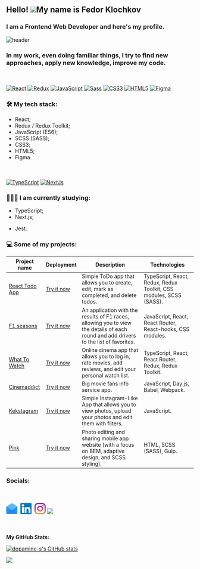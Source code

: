 ## Hello! ![](https://user-images.githubusercontent.com/18350557/176309783-0785949b-9127-417c-8b55-ab5a4333674e.gif)My name is Fedor Klochkov

### I am a Frontend Web Developer and here's my profile.

![header](https://capsule-render.vercel.app/api?type=waving&color=gradient&height=256&section=header&text=Hello%20World!&fontSize=75&animation=fadeIn&fontAlignY=38&desc=Welcome%20to%20my%20GitHub%20profile!&descAlignY=51&descAlign=62)

### In my work, even doing familiar things, I try to find new approaches, apply new knowledge, improve my code.

<p align="left" style="margin-bottom: 20px; margin-top: 50px">
<a href="https://reactjs.org/" target="_blank" rel="noreferrer"><img src="https://raw.githubusercontent.com/danielcranney/readme-generator/main/public/icons/skills/react-colored.svg" width="36" height="36" alt="React" /></a>
<a href="https://redux.js.org/" target="_blank" rel="noreferrer"><img src="https://raw.githubusercontent.com/danielcranney/readme-generator/main/public/icons/skills/redux-colored.svg" width="36" height="36" alt="Redux" /></a>
<a href="https://developer.mozilla.org/en-US/docs/Web/JavaScript" target="_blank" rel="noreferrer"><img src="https://raw.githubusercontent.com/danielcranney/readme-generator/main/public/icons/skills/javascript-colored.svg" width="36" height="36" alt="JavaScript" /></a>
<a href="https://sass-lang.com/" target="_blank" rel="noreferrer"><img src="https://raw.githubusercontent.com/danielcranney/readme-generator/main/public/icons/skills/sass-colored.svg" width="36" height="36" alt="Sass" /></a>
<a href="https://www.w3.org/TR/CSS/#css" target="_blank" rel="noreferrer"><img src="https://raw.githubusercontent.com/danielcranney/readme-generator/main/public/icons/skills/css3-colored.svg" width="36" height="36" alt="CSS3" /></a>
<a href="https://developer.mozilla.org/en-US/docs/Glossary/HTML5" target="_blank" rel="noreferrer"><img src="https://raw.githubusercontent.com/danielcranney/readme-generator/main/public/icons/skills/html5-colored.svg" width="36" height="36" alt="HTML5" /></a>
<a href="https://www.figma.com/" target="_blank" rel="noreferrer"><img src="https://raw.githubusercontent.com/danielcranney/readme-generator/main/public/icons/skills/figma-colored.svg" width="36" height="36" alt="Figma" /></a>
</p>

### 🛠 My tech stack:

- React;
- Redux / Redux Toolkit;
- JavaScript (ES6);
- SCSS (SASS);
- CSS3;
- HTML5;
- Figma.

<p align="left" style="margin-bottom: 20px; margin-top: 50px">
<a href="https://www.typescriptlang.org/" target="_blank" rel="noreferrer"><img src="https://raw.githubusercontent.com/danielcranney/readme-generator/main/public/icons/skills/typescript-colored.svg" width="36" height="36" alt="TypeScript" /></a>
<a href="https://nextjs.org/docs" target="_blank" rel="noreferrer"><img src="https://raw.githubusercontent.com/danielcranney/readme-generator/main/public/icons/skills/nextjs-colored-dark.svg" width="36" height="36" alt="NextJs" /></a>
</p>

### 👨🏻‍🎓 I am currently studying:

- TypeScript;
- Next.js;

* Jest.

### 💻 Some of my projects:

| Project name                                                               | Deployment                                                        | Description                                                                                                                           | Technologies                                                       |
| -------------------------------------------------------------------------- | ----------------------------------------------------------------- | ------------------------------------------------------------------------------------------------------------------------------------- | ------------------------------------------------------------------ |
| [React Todo App](https://github.com/dopamine-s/to-do-with-ts-training-app) | [Try it now](https://to-do-with-ts-training-app.vercel.app/)      | Simple ToDo app that allows you to create, edit, mark as completed, and delete todos.                                                 | TypeScript, React, Redux, Redux Toolkit, CSS modules, SCSS (SASS). |
| [F1 seasons](https://github.com/dopamine-s/f1-seasons)                     | [Try it now](http://f1-seasons-psi.vercel.app/)                   | An application with the results of F1 races, allowing you to view the details of each round and add drivers to the list of favorites. | JavaScript, React, React Router, React-hooks, CSS modules.         |
| [What To Watch](https://github.com/dopamine-s/845199-what-to-watch-10)     | [Try it now](https://845199-what-to-watch-10.vercel.app/)         | Online cinema app that allows you to log in, rate movies, add reviews, and edit your personal watch list.                             | TypeScript, React, React Router, Redux, Redux Toolkit.             |
| [Cinemaddict](https://github.com/dopamine-s/845199-cinemaddict-17)         | [Try it now](https://dopamine-s.github.io/845199-cinemaddict-17/) | Big movie fans info service app.                                                                                                      | JavaScript, Day.js, Babel, Webpack.                                |
| [Kekstagram](https://github.com/dopamine-s/845199-kekstagram-25)           | [Try it now](https://dopamine-s.github.io/845199-kekstagram-25/)  | Simple Instagram-Like App that allows you to view photos, upload your photos and edit them with filters.                              | JavaScript.                                                        |
| [Pink](https://github.com/dopamine-s/845199-pink-23)                       | [Try it now](https://dopamine-s.github.io/845199-pink-23/)        | Photo editing and sharing mobile app website (with a focus on BEM, adaptive design, and SCSS styling).                                | HTML, SCSS (SASS), Gulp.                                           |

### Socials:

<p align="left" style="margin-top: 50px; margin-bottom: 50px"><a href="mailto:motor55005@gmail.com"><img height="30" src="Images/email-icon.svg"></a>&nbsp;&nbsp;<a href="https://www.linkedin.com/in/fedor-dopamine/"><img height="30" src="Images/linkedin.svg"></a>&nbsp;&nbsp;<a href="https://www.instagram.com/fedor_dopamine/"><img height="30" src="Images/instagram.svg"></a>&nbsp;<a href="https://www.codewars.com/users/dopamine-s/"><img height="30" src="https://www.codewars.com/users/dopamine-s/badges/micro"></a></p>

<b>My GitHub Stats:</b>

<a href="http://www.github.com/dopamine-s"><img src="https://github-readme-stats.vercel.app/api?username=dopamine-s&show_icons=true&hide=stars,issues,contribs&count_private=true&title_color=0891b2&text_color=ffffff&icon_color=0891b2&bg_color=1c1917&hide_border=true&show_icons=true" alt="dopamine-s's GitHub stats" /></a>

<a href="http://www.github.com/dopamine-s"><img src="https://github-readme-streak-stats.herokuapp.com/?user=dopamine-s&stroke=ffffff&background=1c1917&ring=0891b2&fire=0891b2&currStreakNum=ffffff&currStreakLabel=0891b2&sideNums=ffffff&sideLabels=ffffff&dates=ffffff&hide_border=true" /></a>
